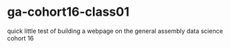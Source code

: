 # ga-cohort16-class01
quick little test of building a webpage on the general assembly data science cohort 16
